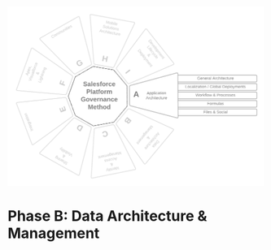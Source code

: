 <p align="center">
  <img src="https://github.com/SalesforcePlatformGovernanceMethod/phase-a/blob/dfc0367d0b69c5b2f8f1d018044e6391a363ed23/images/phase-a.png" title="Phase A">
</p>

<p align='center'>
  <h1>Phase B: Data Architecture &amp; Management</h1>
</p>

